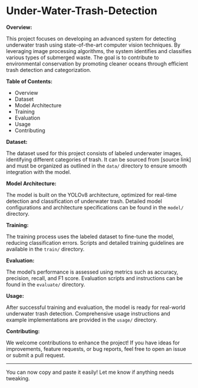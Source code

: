 # Under-Water-Trash-Detection

**Overview:**

This project focuses on developing an advanced system for detecting underwater trash using state-of-the-art computer vision techniques. By leveraging image processing algorithms, the system identifies and classifies various types of submerged waste. The goal is to contribute to environmental conservation by promoting cleaner oceans through efficient trash detection and categorization.

**Table of Contents:**

- Overview
- Dataset
- Model Architecture
- Training
- Evaluation
- Usage
- Contributing

**Dataset:**

The dataset used for this project consists of labeled underwater images, identifying different categories of trash. It can be sourced from [source link] and must be organized as outlined in the `data/` directory to ensure smooth integration with the model.

**Model Architecture:**

The model is built on the YOLOv8 architecture, optimized for real-time detection and classification of underwater trash. Detailed model configurations and architecture specifications can be found in the `model/` directory.

**Training:**

The training process uses the labeled dataset to fine-tune the model, reducing classification errors. Scripts and detailed training guidelines are available in the `train/` directory.

**Evaluation:**

The model’s performance is assessed using metrics such as accuracy, precision, recall, and F1 score. Evaluation scripts and instructions can be found in the `evaluate/` directory.

**Usage:**

After successful training and evaluation, the model is ready for real-world underwater trash detection. Comprehensive usage instructions and example implementations are provided in the `usage/` directory.

**Contributing:**

We welcome contributions to enhance the project! If you have ideas for improvements, feature requests, or bug reports, feel free to open an issue or submit a pull request.

---

You can now copy and paste it easily! Let me know if anything needs tweaking.
